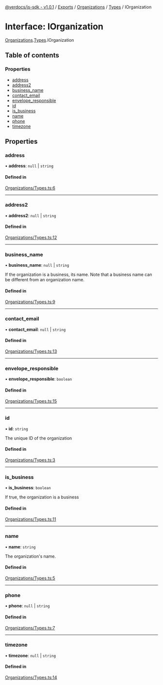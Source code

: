 [@verdocs/js-sdk - v1.0.1](../README.md) / [Exports](../modules.md) / [Organizations](../modules/Organizations.md) / [Types](../modules/Organizations.Types.md) / IOrganization

# Interface: IOrganization

[Organizations](../modules/Organizations.md).[Types](../modules/Organizations.Types.md).IOrganization

## Table of contents

### Properties

- [address](Organizations.Types.IOrganization.md#address)
- [address2](Organizations.Types.IOrganization.md#address2)
- [business_name](Organizations.Types.IOrganization.md#business_name)
- [contact_email](Organizations.Types.IOrganization.md#contact_email)
- [envelope_responsible](Organizations.Types.IOrganization.md#envelope_responsible)
- [id](Organizations.Types.IOrganization.md#id)
- [is_business](Organizations.Types.IOrganization.md#is_business)
- [name](Organizations.Types.IOrganization.md#name)
- [phone](Organizations.Types.IOrganization.md#phone)
- [timezone](Organizations.Types.IOrganization.md#timezone)

## Properties

### address

• **address**: ``null`` \| `string`

#### Defined in

[Organizations/Types.ts:6](https://github.com/Verdocs/js-sdk/blob/main/src/Organizations/Types.ts#L6)

___

### address2

• **address2**: ``null`` \| `string`

#### Defined in

[Organizations/Types.ts:12](https://github.com/Verdocs/js-sdk/blob/main/src/Organizations/Types.ts#L12)

___

### business\_name

• **business\_name**: ``null`` \| `string`

If the organization is a business, its name. Note that a business name can be different from an organization name.

#### Defined in

[Organizations/Types.ts:9](https://github.com/Verdocs/js-sdk/blob/main/src/Organizations/Types.ts#L9)

___

### contact\_email

• **contact\_email**: ``null`` \| `string`

#### Defined in

[Organizations/Types.ts:13](https://github.com/Verdocs/js-sdk/blob/main/src/Organizations/Types.ts#L13)

___

### envelope\_responsible

• **envelope\_responsible**: `boolean`

#### Defined in

[Organizations/Types.ts:15](https://github.com/Verdocs/js-sdk/blob/main/src/Organizations/Types.ts#L15)

___

### id

• **id**: `string`

The unique ID of the organization

#### Defined in

[Organizations/Types.ts:3](https://github.com/Verdocs/js-sdk/blob/main/src/Organizations/Types.ts#L3)

___

### is\_business

• **is\_business**: `boolean`

If true, the organization is a business

#### Defined in

[Organizations/Types.ts:11](https://github.com/Verdocs/js-sdk/blob/main/src/Organizations/Types.ts#L11)

___

### name

• **name**: `string`

The organization's name.

#### Defined in

[Organizations/Types.ts:5](https://github.com/Verdocs/js-sdk/blob/main/src/Organizations/Types.ts#L5)

___

### phone

• **phone**: ``null`` \| `string`

#### Defined in

[Organizations/Types.ts:7](https://github.com/Verdocs/js-sdk/blob/main/src/Organizations/Types.ts#L7)

___

### timezone

• **timezone**: ``null`` \| `string`

#### Defined in

[Organizations/Types.ts:14](https://github.com/Verdocs/js-sdk/blob/main/src/Organizations/Types.ts#L14)
